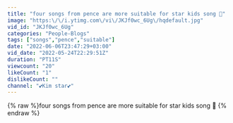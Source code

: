 ```yaml
---
title: "four songs from pence are more suitable for star kids song 💖"
image: "https:\/\/i.ytimg.com\/vi\/JKJf0wc_6Ug\/hqdefault.jpg"
vid_id: "JKJf0wc_6Ug"
categories: "People-Blogs"
tags: ["songs","pence","suitable"]
date: "2022-06-06T23:47:29+03:00"
vid_date: "2022-05-24T22:29:51Z"
duration: "PT11S"
viewcount: "20"
likeCount: "1"
dislikeCount: ""
channel: "💕Kim star💕"
---
```

{% raw %}four songs from pence are more suitable for star kids song 💖 {% endraw %}
